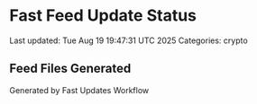 # Fast Feed Update Status
Last updated: Tue Aug 19 19:47:31 UTC 2025
Categories: crypto

## Feed Files Generated

Generated by Fast Updates Workflow
